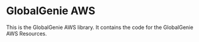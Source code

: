 # GlobalGenie AWS

This is the GlobalGenie AWS library. It contains the code for the GlobalGenie AWS Resources.

